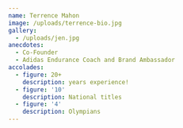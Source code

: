 ```yaml
---
name: Terrence Mahon
image: /uploads/terrence-bio.jpg
gallery:
  - /uploads/jen.jpg
anecdotes:
  - Co-Founder
  - Adidas Endurance Coach and Brand Ambassador
accolades:
  - figure: 20+
    description: years experience!
  - figure: '10'
    description: National titles
  - figure: '4'
    description: Olympians
---
```


